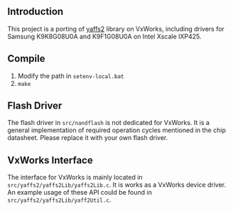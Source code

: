 ## Introduction ##

This project is a porting of [yaffs2](http://www.yaffs.net) library on VxWorks, including drivers for Samsung K9K8G08U0A and K9F1G08U0A on Intel Xscale IXP425.

## Compile ##

1. Modify the path in `setenv-local.bat`
2. `make`

## Flash Driver ##

The flash driver in `src/nandflash` is not dedicated for VxWorks. It is a general implementation of required operation cycles mentioned in the chip datasheet. Please replace it with your own flash driver.

## VxWorks Interface ##

The interface for VxWorks is mainly located in `src/yaffs2/yaffs2Lib/yaffs2Lib.c`. It is works as a VxWorks device driver. An example usage of these API could be found in `src/yaffs2/yaffs2Lib/yaff2Util.c`.
